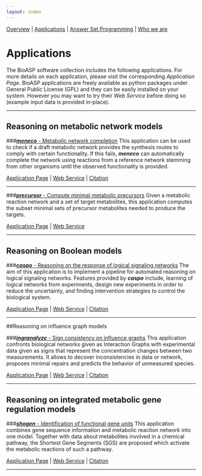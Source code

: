 ```yaml
---
layout: index
---
```

[Overview](http://bioasp.github.io/index.html) | [Applications](http://bioasp.github.io/apps.html) | [Answer Set Programming](http://bioasp.github.io/index.html) | [Who we are](http://bioasp.github.io/index.html)

# Applications
The BioASP software collection includes the following applications. For more details on each application, please visit the corresponding <em>Application Page</em>. BioASP applications are freely available as python packages under General Public License (GPL) and they can be easily installed on your system. However you may want to try their <em>Web Service</em> before doing so (example input data is provided in-place).

***

## Reasoning on metabolic network models

###[**_meneco_** - Metabolic network completion](http://bioasp.github.io/meneco)
This application can be used to check if a draft metabolic network provides the synthesis routes to comply with certain functionality. If this fails, **_meneco_** can automatically complete the network using reactions from a reference network stemming from other organisms until the observed functionality is provided.

[Application Page](http://bioasp.github.io/meneco) | <a href="http://mobyle.genouest.org/cgi-bin/Mobyle/portal.py#forms::meneco" target="_blank">Web Service</a> | [Citation](http://dx.doi.org/10.1007/978-3-642-40564-8_25)

***
###[**_precursor_** - Compute minimal metabolic precursors](http://bioasp.github.io/precursor)
Given a metabolic reaction network and a set of target metabolites, this application computes the subset minimal sets of precursor metabolites needed to produce the targets.

[Application Page](http://bioasp.github.io/precursor) | <a href="http://mobyle.genouest.org/cgi-bin/Mobyle/portal.py#forms::precursor" target="_blank">Web Service</a>

***

## Reasoning on Boolean models

###[**_caspo_** - Reasoning on the response of logical signaling networks](http://bioasp.github.io/caspo)
The aim of this application is to implement a pipeline for automated reasoning on logical signaling networks. Features provided by **_caspo_** include, learning of logical networks from experiments, design new experiments in order to reduce the uncertainty, and finding intervention strategies to control the biological system.

[Application Page](http://bioasp.github.io/caspo) | <a href="http://mobyle.genouest.org/cgi-bin/Mobyle/portal.py#forms::caspo-learn" target="_blank">Web Service</a> | [Citation](http://dx.doi.org/10.1093/bioinformatics/btt393)

***

##Reasoning on influence graph models

###[**_ingranalyze_** - Sign consistency on influence graphs](http://bioasp.github.io/ingranalyze)
This application confronts biological networks given as Interaction Graphs with
experimental data given as signs that represent the concentration changes between two measurements.
It allows to decover inconsistencies in data or network, proposes minimal repairs and
 predicts the behavior of unmeasured species.

[Application Page](http://bioasp.github.io/ingranalyze) | <a href="http://mobyle.genouest.org/cgi-bin/Mobyle/portal.py#forms::ingranalyze" target="_blank">Web Service</a> | [Citation](http://dx.doi.org/10.1007/978-3-540-89982-2_19)

***


## Reasoning on integrated metabolic gene regulation models

###[**_shogen_** - Identification of functional gene units](http://bioasp.github.io/shogen)
This application combines gene sequence information and metabolic reaction network into one model.
Together with data about metabolites involved in a chemical pathway,
 the Shortest Gene Segments (SGS) are proposed which activate the metabolic reactions of such a pathway.

[Application Page](http://bioasp.github.io/shogen) | <a href="http://mobyle.genouest.org/cgi-bin/Mobyle/portal.py#forms::shogen" target="_blank">Web Service</a> | [Citation](http://dx.doi.org/10.1007/978-3-642-40564-8_21)

***


